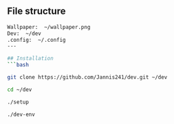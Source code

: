 ## File structure


```bash
Wallpaper:  ~/wallpaper.png
Dev:  ~/dev
.config:  ~/.config
---

## Installation
```bash

git clone https://github.com/Jannis241/dev.git ~/dev

cd ~/dev

./setup

./dev-env



